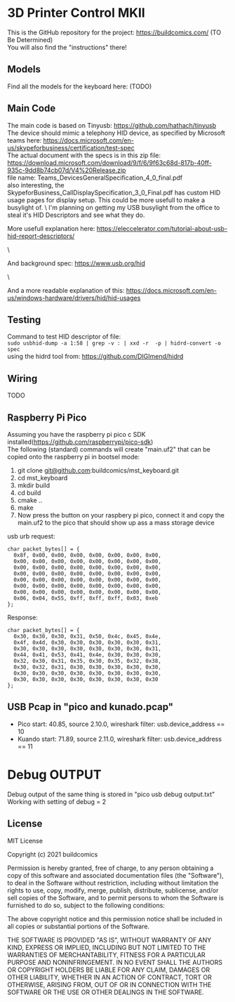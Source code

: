 # 3D Printer Control MKII
This is the GitHub repository for the project: https://buildcomics.com/ (TO Be Determined) \
You will also find the "instructions"  there!

## Models
Find all the models for the keyboard here: (TODO)

## Main Code
The main code is based on Tinyusb: https://github.com/hathach/tinyusb \
The device should mimic a telephony HID device, as specified by Microsoft teams here: https://docs.microsoft.com/en-us/skypeforbusiness/certification/test-spec \
The actual document with the specs is in this zip file: https://download.microsoft.com/download/9/f/6/9f63c68d-817b-40ff-935c-9dd8b74cb07d/V4%20Release.zip  \
file name: Teams_DevicesGeneralSpecification_4_0_final.pdf
\
also interesting, the SkypeforBusiness_CallDisplaySpecification_3_0_Final.pdf has custom HID usage pages for display setup. This could be more usefull to make a busylight of. \ I'm planning on getting my USB busylight from the office to steal it's HID Descriptors and see what they do.

More usefull explanation here: https://eleccelerator.com/tutorial-about-usb-hid-report-descriptors/

\

And background spec: https://www.usb.org/hid

\

And a more readable explanation of this: https://docs.microsoft.com/en-us/windows-hardware/drivers/hid/hid-usages

## Testing
Command to test HID descriptor of file: \
`sudo usbhid-dump -a 1:58 | grep -v : | xxd -r  -p | hidrd-convert -o spec`
\
using the hidrd tool from: https://github.com/DIGImend/hidrd

## Wiring
TODO

## Raspberry Pi Pico
Assuming you have the raspberry pi pico c SDK installed(https://github.com/raspberrypi/pico-sdk) \
The following (standard) commands will create "main.uf2" that can be copied onto the raspberry pi in bootsel mode:
1. git clone git@github.com:buildcomics/mst_keyboard.git
2. cd mst_keyboard
3. mkdir build
4. cd build
5. cmake ..
6. make
7. Now press the button on your raspbery pi pico, connect it and copy the main.uf2 to the pico that should show up ass a mass storage device

usb urb request:
```
char packet_bytes[] = {
  0x8f, 0x00, 0x00, 0x00, 0x00, 0x00, 0x00, 0x00,
  0x00, 0x00, 0x00, 0x00, 0x00, 0x00, 0x00, 0x00,
  0x00, 0x00, 0x00, 0x00, 0x00, 0x00, 0x00, 0x00,
  0x00, 0x00, 0x00, 0x00, 0x00, 0x00, 0x00, 0x00,
  0x00, 0x00, 0x00, 0x00, 0x00, 0x00, 0x00, 0x00,
  0x00, 0x00, 0x00, 0x00, 0x00, 0x00, 0x00, 0x00,
  0x00, 0x00, 0x00, 0x00, 0x00, 0x00, 0x00, 0x00,
  0x06, 0x04, 0x55, 0xff, 0xff, 0xff, 0x03, 0xeb
};
```
Response:
```
char packet_bytes[] = {
  0x30, 0x30, 0x30, 0x31, 0x50, 0x4c, 0x45, 0x4e,
  0x4f, 0x4d, 0x30, 0x30, 0x30, 0x30, 0x30, 0x31,
  0x30, 0x30, 0x30, 0x30, 0x30, 0x30, 0x30, 0x31,
  0x44, 0x41, 0x53, 0x41, 0x4e, 0x30, 0x30, 0x30,
  0x32, 0x30, 0x31, 0x35, 0x30, 0x35, 0x32, 0x38,
  0x30, 0x32, 0x31, 0x30, 0x30, 0x30, 0x30, 0x30,
  0x30, 0x30, 0x30, 0x30, 0x30, 0x30, 0x30, 0x30,
  0x30, 0x30, 0x30, 0x30, 0x30, 0x30, 0x30, 0x30
};
```

## USB Pcap in "pico and kunado.pcap"
- Pico start: 40.85, source 2.10.0, wireshark filter: usb.device_address == 10
- Kuando start: 71.89, source 2.11.0, wireshark filter: usb.device_address == 11

# Debug OUTPUT
Debug output of the same thing is stored in "pico usb debug output.txt"
Working with setting of debug = 2

## License
MIT License

Copyright (c) 2021 buildcomics

Permission is hereby granted, free of charge, to any person obtaining a copy
of this software and associated documentation files (the "Software"), to deal
in the Software without restriction, including without limitation the rights
to use, copy, modify, merge, publish, distribute, sublicense, and/or sell
copies of the Software, and to permit persons to whom the Software is
furnished to do so, subject to the following conditions:

The above copyright notice and this permission notice shall be included in all
copies or substantial portions of the Software.

THE SOFTWARE IS PROVIDED "AS IS", WITHOUT WARRANTY OF ANY KIND, EXPRESS OR
IMPLIED, INCLUDING BUT NOT LIMITED TO THE WARRANTIES OF MERCHANTABILITY,
FITNESS FOR A PARTICULAR PURPOSE AND NONINFRINGEMENT. IN NO EVENT SHALL THE
AUTHORS OR COPYRIGHT HOLDERS BE LIABLE FOR ANY CLAIM, DAMAGES OR OTHER
LIABILITY, WHETHER IN AN ACTION OF CONTRACT, TORT OR OTHERWISE, ARISING FROM,
OUT OF OR IN CONNECTION WITH THE SOFTWARE OR THE USE OR OTHER DEALINGS IN THE
SOFTWARE.
